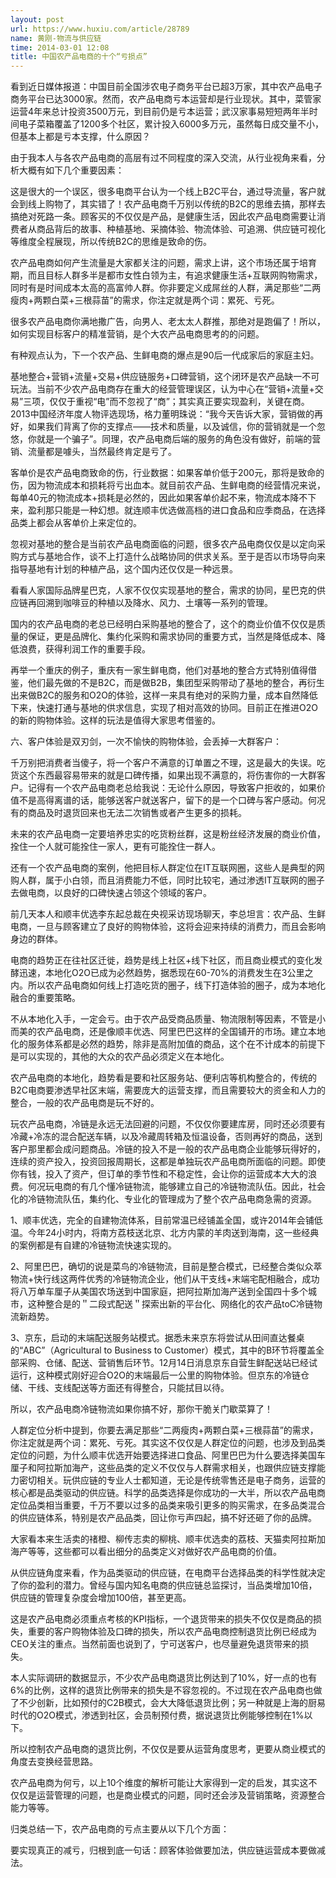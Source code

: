```yaml
---
layout: post
url: https://www.huxiu.com/article/28789
name: 黄刚-物流与供应链
time: 2014-03-01 12:08
title: 中国农产品电商的十个“亏损点”
---
```

看到近日媒体报道：中国目前全国涉农电子商务平台已超3万家，其中农产品电子商务平台已达3000家。然而，农产品电商亏本运营却是行业现状。其中，菜管家运营4年来总计投资3500万元，到目前仍是亏本运营；武汉家事易短短两年半时间电子菜箱覆盖了1200多个社区，累计投入6000多万元，虽然每日成交量不小，但基本上都是亏本支撑，什么原因？

由于我本人与各农产品电商的高层有过不同程度的深入交流，从行业视角来看，分析大概有如下几个重要因素：

这是很大的一个误区，很多电商平台认为一个线上B2C平台，通过导流量，客户就会到线上购物了，其实错了！农产品电商千万别以传统的B2C的思维去搞，那样去搞绝对死路一条。顾客买的不仅仅是产品，是健康生活，因此农产品电商需要让消费者从商品背后的故事、种植基地、采摘体验、物流体验、可追溯、供应链可视化等维度全程展现，所以传统B2C的思维是致命的伤。

农产品电商如何产生流量是大家都关注的问题，需求上讲，这个市场还属于培育期，而且目标人群多半是都市女性白领为主，有追求健康生活+互联网购物需求，同时有是时间成本太高的高富帅人群。你非要定义成屌丝的人群，满足那些“二两瘦肉+两颗白菜+三根蒜苗”的需求，你注定就是两个词：累死、亏死。

很多农产品电商你满地撒广告，向男人、老太太人群推，那绝对是跑偏了！所以，如何实现目标客户的精准营销，是个大农产品电商思考的的问题。

有种观点认为，下一个农产品、生鲜电商的爆点是90后一代成家后的家庭主妇。

基地整合+营销+流量+交易+供应链服务+口碑营销，这个闭环是农产品缺一不可玩法。当前不少农产品电商存在重大的经营管理误区，认为中心在“营销+流量+交易”三项，仅仅于重视“电”而不忽视了“商”；其实真正要实现盈利，关键在商。2013中国经济年度人物评选现场，格力董明珠说：“我今天告诉大家，营销做的再好，如果我们背离了你的支撑点——技术和质量，以及诚信，你的营销就是一个忽悠，你就是一个骗子”。同理，农产品电商后端的服务的角色没有做好，前端的营销、流量都是噱头，当然最终肯定是亏了。

客单价是农产品电商致命的伤，行业数据：如果客单价低于200元，那将是致命的伤，因为物流成本和损耗将亏出血本。就目前农产品、生鲜电商的经营情况来说，每单40元的物流成本+损耗是必然的，因此如果客单价起不来，物流成本降不下来，盈利那只能是一种幻想。就连顺丰优选做高档的进口食品和应季商品，在选择品类上都会从客单价上来定位的。

忽视对基地的整合是当前农产品电商面临的问题，很多农产品电商仅仅是以定向采购方式与基地合作，谈不上打造什么战略协同的供求关系。至于是否以市场导向来指导基地有计划的种植产品，这个国内还仅仅是一种远景。

看看人家国际品牌星巴克，人家不仅仅实现基地的整合，需求的协同，星巴克的供应链再回溯到咖啡豆的种植以及降水、风力、土壤等一系列的管理。

国内的农产品电商的老总已经明白采购基地的整合了，这个的商业价值不仅仅是质量的保证，更是品牌化、集约化采购和需求协同的重要方式，当然是降低成本、降低浪费，获得利润工作的重要手段。

再举一个重庆的例子，重庆有一家生鲜电商，他们对基地的整合方式特别值得借鉴，他们最先做的不是B2C，而是做B2B，集团型采购带动了基地的整合，再衍生出来做B2C的服务和O2O的体验，这样一来具有绝对的采购力量，成本自然降低下来，快速打通与基地的供求信息，实现了相对高效的协同。目前正在推进O2O的新的购物体验。这样的玩法是值得大家思考借鉴的。

六、客户体验是双刃剑，一次不愉快的购物体验，会丢掉一大群客户：

千万别把消费者当傻子，将一个客户不满意的订单置之不理，这是最大的失误。吃货这个东西最容易带来的就是口碑传播，如果出现不满意的，将伤害你的一大群客户。记得有一个农产品电商老总给我说：无论什么原因，导致客户拒收的，如果价值不是高得离谱的话，能够送客户就送客户，留下的是一个口碑与客户感动。何况有的商品及时退货回来也无法二次销售或者产生更多的损耗。

未来的农产品电商一定要培养忠实的吃货粉丝群，这是粉丝经济发展的商业价值，拴住一个人就可能拴住一家人，更有可能拴住一群人。

还有一个农产品电商的案例，他把目标人群定位在IT互联网圈，这些人是典型的网购人群，属于小白领，而且消费能力不低，同时比较宅，通过渗透IT互联网的圈子去做电商，以良好的口碑快速占领这个领域的客户。

前几天本人和顺丰优选李东起总裁在央视采访现场聊天，李总坦言：农产品、生鲜电商，一旦与顾客建立了良好的购物体验，这将会迎来持续的消费力，而且会影响身边的群体。

电商的趋势正在往社区迁徙，趋势是线上社区+线下社区，而且商业模式的变化发酵迅速，本地化O2O已成为必然趋势，据悉现在60-70%的消费发生在3公里之内。所以农产品电商如何线上打造吃货的圈子，线下打造体验的圈子，成为本地化融合的重要策略。

不从本地化入手，一定会亏。由于农产品受商品质量、物流限制等因素，不管是小而美的农产品电商，还是像顺丰优选、阿里巴巴这样的全国铺开的市场。建立本地化的服务体系都是必然的趋势，除非是高附加值的商品，这个在不计成本的前提下是可以实现的，其他的大众的农产品必须定义在本地化。

农产品电商的本地化，趋势看是要和社区服务站、便利店等机构整合的，传统的B2C电商要渗透早社区末端，需要庞大的运营支撑，而且需要较大的资金和人力的整合，一般的农产品电商是玩不好的。

玩农产品电商，冷链是永远无法回避的问题，不仅仅你要建库房，同时还必须要有冷藏+冷冻的混合配送车辆，以及冷藏周转箱及恒温设备，否则再好的商品，送到客户那里都会成问题商品。冷链的投入不是一般的农产品电商企业能够玩得好的，连续的资产投入，投资回报周期长，这都是单独玩农产品电商所面临的问题。即使你有钱，投入了资产，但订单的季节性和不稳定性，会让你的运营成本大大的浪费。何况玩电商的有几个懂冷链物流，能够建立自己的冷链物流队伍。因此，社会化的冷链物流队伍，集约化、专业化的管理成为了整个农产品电商急需的资源。

1、顺丰优选，完全的自建物流体系，目前常温已经铺盖全国，或许2014年会铺低温。今年24小时内，将南方荔枝送北京、北方内蒙的羊肉送到海南，这一些经典的案例都是有自建的冷链物流快速实现的。

2、阿里巴巴，确切的说是菜鸟的冷链物流，目前是整合模式，已经整合类似众萃物流+快行线这两件优秀的冷链物流企业，他们从干支线+末端宅配相融合，成功将八万单车厘子从美国农场送到中国家庭，把阿拉斯加海产送到全国四十多个城市，这种整合是的＂二段式配送＂探索出新的平台化、网络化的农产品toC冷链物流新趋势。

3、京东，启动的末端配送服务站模式。据悉未来京东将尝试从田间直达餐桌的“ABC”（Agricultural to Business to Customer）模式，其中的B环节将覆盖全部采购、仓储、配送、营销售后环节。12月14日消息京东自营生鲜配送站已经试运行，这种模式刚好迎合O2O的末端最后一公里的购物体验。但京东的冷链仓储、干线、支线配送等方面还有得整合，只能拭目以待。

所以，农产品电商冷链物流如果你搞不好，那你干脆关门歇菜算了！

人群定位分析中提到，你要去满足那些“二两瘦肉+两颗白菜+三根蒜苗”的需求，你注定就是两个词：累死、亏死。其实这不仅仅是人群定位的问题，也涉及到品类定位的问题，为什么顺丰优选开始要选择进口食品、阿里巴巴为什么要选择美国车厘子和阿拉斯加海产，这些品类的定义不仅仅与人群需求相关，也跟供应链支撑能力密切相关。玩供应链的专业人士都知道，无论是传统零售还是电子商务，运营的核心都是品类驱动的供应链。科学的品类选择是你成功的一大半，所以农产品电商定位品类相当重要，千万不要以过多的品类来吸引更多的购买需求，在多品类混合的供应链体系，特别是农产品品类，回让你亏声四起，搞不好还砸了你的品牌。

大家看本来生活卖的禇橙、柳传志卖的柳桃、顺丰优选卖的荔枝、天猫卖阿拉斯加海产等等，这些都可以看出细分的品类定义对做好农产品电商的价值。

从供应链角度来看，作为品类驱动的供应链，在电商平台选择品类的科学性就决定了你的盈利的潜力。曾经与国内知名电商的供应链总监探讨，当品类增加10倍，供应链的管理复杂度会增加100倍，甚至更高。

这是农产品电商必须重点考核的KPI指标，一个退货带来的损失不仅仅是商品的损失，重要的客户购物体验及口碑的损失，所以农产品电商控制退货比例已经成为CEO关注的重点。当然前面也说到了，宁可送客户，也尽量避免退货带来的损失。

本人实际调研的数据显示，不少农产品电商退货比例达到了10%，好一点的也有6%的比例，这样的退货比例带来的损失是不容忽视的。不过现在农产品电商也做了不少创新，比如预付的C2B模式，会大大降低退货比例；另一种就是上海的厨易时代的O2O模式，渗透到社区，会员制预付费，据说退货比例能够控制在1%以下。

所以控制农产品电商的退货比例，不仅仅是要从运营角度思考，更要从商业模式的角度去变换经营思路。

农产品电商为何亏，以上10个维度的解析可能让大家得到一定的启发，其实这不仅仅是运营管理的问题，也是商业模式的问题，同时还会涉及营销策略，资源整合能力等等。

归类总结一下，农产品电商的亏点主要从以下几个方面：

要实现真正的减亏，归根到底一句话：顾客体验做要加法，供应链运营成本要做减法。

